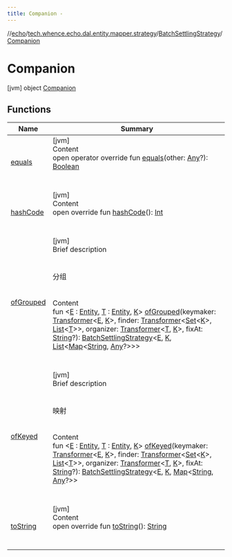 ```yaml
---
title: Companion -
---
```

//[echo](../../../index.md)/[tech.whence.echo.dal.entity.mapper.strategy](../../index.md)/[BatchSettlingStrategy](../index.md)/[Companion](index.md)



# Companion  
 [jvm] object [Companion](index.md)   


## Functions  
  
|  Name|  Summary| 
|---|---|
| [equals](../../../tech.whence.echo.webclient.response.exception/-response-unrecognized-exception/index.md#kotlin/Any/equals/#kotlin.Any?/PointingToDeclaration/)| [jvm]  <br>Content  <br>open operator override fun [equals](../../../tech.whence.echo.webclient.response.exception/-response-unrecognized-exception/index.md#kotlin/Any/equals/#kotlin.Any?/PointingToDeclaration/)(other: [Any](https://kotlinlang.org/api/latest/jvm/stdlib/kotlin/-any/index.html)?): [Boolean](https://kotlinlang.org/api/latest/jvm/stdlib/kotlin/-boolean/index.html)  <br><br><br>
| [hashCode](../../../tech.whence.echo.webclient.response.exception/-response-unrecognized-exception/index.md#kotlin/Any/hashCode/#/PointingToDeclaration/)| [jvm]  <br>Content  <br>open override fun [hashCode](../../../tech.whence.echo.webclient.response.exception/-response-unrecognized-exception/index.md#kotlin/Any/hashCode/#/PointingToDeclaration/)(): [Int](https://kotlinlang.org/api/latest/jvm/stdlib/kotlin/-int/index.html)  <br><br><br>
| [ofGrouped](of-grouped.md)| [jvm]  <br>Brief description  <br><br><br>分组<br><br>  <br>Content  <br>fun <[E](of-grouped.md) : [Entity](../../../tech.whence.echo.dal.entity/-entity/index.md), [T](of-grouped.md) : [Entity](../../../tech.whence.echo.dal.entity/-entity/index.md), [K](of-grouped.md)> [ofGrouped](of-grouped.md)(keymaker: [Transformer](../../../tech.whence.echo.function/-transformer/index.md)<[E](of-grouped.md), [K](of-grouped.md)>, finder: [Transformer](../../../tech.whence.echo.function/-transformer/index.md)<[Set](https://kotlinlang.org/api/latest/jvm/stdlib/kotlin.collections/-set/index.html)<[K](of-grouped.md)>, [List](https://kotlinlang.org/api/latest/jvm/stdlib/kotlin.collections/-list/index.html)<[T](of-grouped.md)>>, organizer: [Transformer](../../../tech.whence.echo.function/-transformer/index.md)<[T](of-grouped.md), [K](of-grouped.md)>, fixAt: [String](https://kotlinlang.org/api/latest/jvm/stdlib/kotlin/-string/index.html)?): [BatchSettlingStrategy](../index.md)<[E](of-grouped.md), [K](of-grouped.md), [List](https://kotlinlang.org/api/latest/jvm/stdlib/kotlin.collections/-list/index.html)<[Map](https://kotlinlang.org/api/latest/jvm/stdlib/kotlin.collections/-map/index.html)<[String](https://kotlinlang.org/api/latest/jvm/stdlib/kotlin/-string/index.html), [Any](https://kotlinlang.org/api/latest/jvm/stdlib/kotlin/-any/index.html)?>>>  <br><br><br>
| [ofKeyed](of-keyed.md)| [jvm]  <br>Brief description  <br><br><br>映射<br><br>  <br>Content  <br>fun <[E](of-keyed.md) : [Entity](../../../tech.whence.echo.dal.entity/-entity/index.md), [T](of-keyed.md) : [Entity](../../../tech.whence.echo.dal.entity/-entity/index.md), [K](of-keyed.md)> [ofKeyed](of-keyed.md)(keymaker: [Transformer](../../../tech.whence.echo.function/-transformer/index.md)<[E](of-keyed.md), [K](of-keyed.md)>, finder: [Transformer](../../../tech.whence.echo.function/-transformer/index.md)<[Set](https://kotlinlang.org/api/latest/jvm/stdlib/kotlin.collections/-set/index.html)<[K](of-keyed.md)>, [List](https://kotlinlang.org/api/latest/jvm/stdlib/kotlin.collections/-list/index.html)<[T](of-keyed.md)>>, organizer: [Transformer](../../../tech.whence.echo.function/-transformer/index.md)<[T](of-keyed.md), [K](of-keyed.md)>, fixAt: [String](https://kotlinlang.org/api/latest/jvm/stdlib/kotlin/-string/index.html)?): [BatchSettlingStrategy](../index.md)<[E](of-keyed.md), [K](of-keyed.md), [Map](https://kotlinlang.org/api/latest/jvm/stdlib/kotlin.collections/-map/index.html)<[String](https://kotlinlang.org/api/latest/jvm/stdlib/kotlin/-string/index.html), [Any](https://kotlinlang.org/api/latest/jvm/stdlib/kotlin/-any/index.html)?>>  <br><br><br>
| [toString](../../../tech.whence.echo.webclient.response.exception/-response-unrecognized-exception/index.md#kotlin/Any/toString/#/PointingToDeclaration/)| [jvm]  <br>Content  <br>open override fun [toString](../../../tech.whence.echo.webclient.response.exception/-response-unrecognized-exception/index.md#kotlin/Any/toString/#/PointingToDeclaration/)(): [String](https://kotlinlang.org/api/latest/jvm/stdlib/kotlin/-string/index.html)  <br><br><br>

